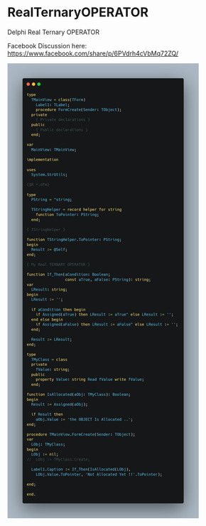 # RealTernaryOPERATOR
Delphi Real Ternary OPERATOR

Facebook Discussion here:
https://www.facebook.com/share/p/6PVdrh4cVbMq72ZQ/

![](TERNARY_OPERATOR.png)
